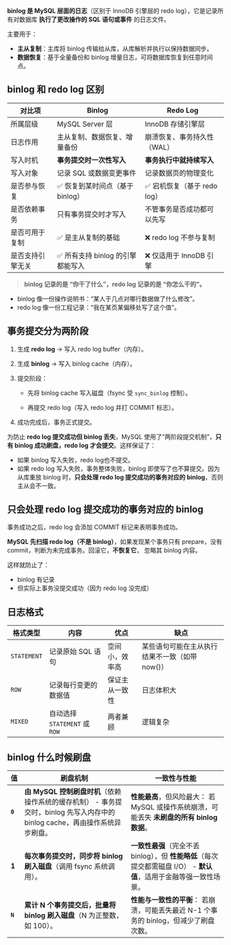 **binlog 是 MySQL 层面的日志**（区别于 InnoDB 引擎层的 redo log），它是记录所有对数据库 **执行了更改操作的 SQL 语句或事件** 的日志文件。

主要用于：

- **主从复制**：主库将 binlog 传输给从库，从库解析并执行以保持数据同步。
- **数据恢复**：基于全量备份和 binlog 增量日志，可将数据库恢复到任意时间点。

## binlog 和 redo log 区别

| 对比项           | **Binlog**                       | **Redo Log**                |
| ---------------- | -------------------------------- | --------------------------- |
| 所属层级         | MySQL Server 层                  | InnoDB 存储引擎层           |
| 日志作用         | 主从复制、数据恢复、增量备份     | 崩溃恢复、事务持久性（WAL） |
| 写入时机         | **事务提交时一次性写入**         | **事务执行中就持续写入**    |
| 写入对象         | 记录 SQL 或数据变更事件          | 记录数据页的物理变化        |
| 是否参与恢复     | ✅ 恢复到某时间点（基于 binlog）  | ✅ 宕机恢复（基于 redo log） |
| 是否依赖事务     | 只有事务提交时才写入             | 不管事务是否成功都可以先写  |
| 是否可用于复制   | ✅ 是主从复制的基础               | ❌ redo log 不参与复制       |
| 是否支持引擎无关 | ✅ 所有支持 binlog 的引擎都能写入 | ❌ 仅适用于 InnoDB 引擎      |

> **binlog 记录的是 “你干了什么”，redo log 记录的是 “你怎么干的”。**

- binlog 像一份操作说明书：“某人于几点对哪行数据做了什么修改”。
- redo log 像一份工程记录：“我在某页某偏移处写了这个值”。

## 事务提交分为两阶段

1. 生成 **redo log** → 写入 redo log buffer（内存）。

2. 生成 **binlog** → 写入 binlog cache（内存）。

3. 提交阶段：

   - 先将 binlog cache 写入磁盘（fsync 受 `sync_binlog` 控制）。

   - 再提交 redo log（写入 redo log 并打 COMMIT 标志）。

4. 成功完成后，事务正式提交。

为防止 **redo log 提交成功但 binlog 丢失**，MySQL 使用了“两阶段提交机制”，**只有 binlog 成功刷盘，redo log 才会提交**。这样保证了：

- 如果 binlog 写入失败，redo log也不提交。
- 如果 redo log 写入失败，事务整体失败，binlog 即使写了也不算提交。因为从库重放 binlog 时，**只会处理 redo log 提交成功的事务对应的 binlog**，否则主从会不一致。

## 只会处理 redo log 提交成功的事务对应的 binlog

事务成功之后，redo log 会添加 COMMIT 标记来表明事务成功。

**MySQL 先扫描 redo log（不是 binlog）**，如果发现某个事务只有 prepare，没有 commit，判断为未完成事务。回滚它，**不恢复它**， 忽略其 binlog 内容。

这样就防止了：

- binlog 有记录
- 但实际上事务没提交成功（因为 redo log 没完成）

## 日志格式

| 格式类型    | 内容                          | 优点           | 缺点                                           |
| ----------- | ----------------------------- | -------------- | ---------------------------------------------- |
| `STATEMENT` | 记录原始 SQL 语句             | 空间小，效率高 | 某些语句可能在主从执行结果不一致（如带 now()） |
| `ROW`       | 记录每行变更的数据值          | 保证主从一致性 | 日志体积大                                     |
| `MIXED`     | 自动选择 `STATEMENT` 或 `ROW` | 两者兼顾       | 逻辑复杂                                       |

## binlog 什么时候刷盘

| **值**  | **刷盘机制**                                                 | **一致性与性能**                                             |
| ------- | ------------------------------------------------------------ | ------------------------------------------------------------ |
| **`0`** | **由 MySQL 控制刷盘时机**（依赖操作系统的缓存机制） - 事务提交时，binlog 先写入内存中的 binlog cache，再由操作系统异步刷盘。 | **性能最高**，但风险最大： 若 MySQL 或操作系统崩溃，可能丢失 **未刷盘的所有 binlog 数据**。 |
| **1**   | **每次事务提交时，同步将 binlog 刷入磁盘**（调用 fsync 系统调用）。 | **一致性最强**（完全不丢 binlog），但 **性能略低**（每次提交都需磁盘 I/O） - **默认值**，适用于金融等强一致性场景。 |
| **`N`** | **累计 N 个事务提交后，批量将 binlog 刷入磁盘**（N 为正整数，如 100）。 | **性能与一致性的平衡**： 若崩溃，可能丢失最近 N-1 个事务的 binlog，但减少了刷盘次数。 |


